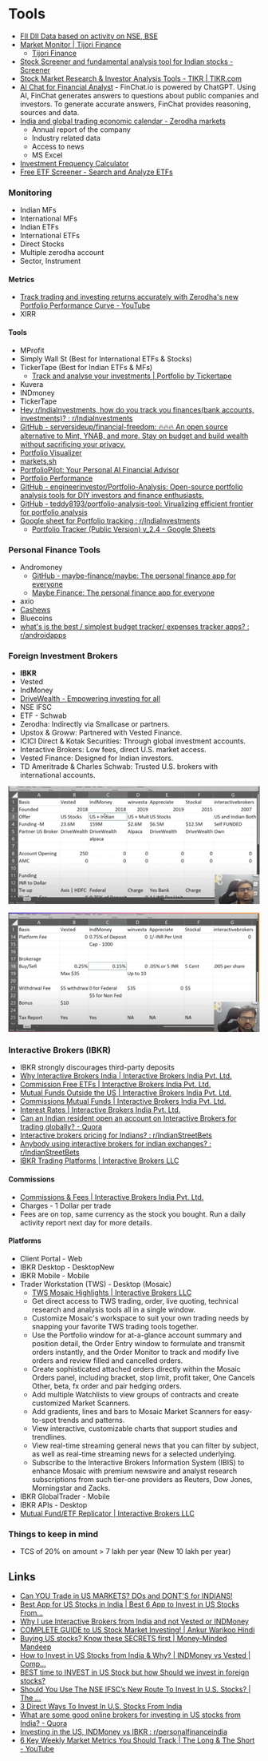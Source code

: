 # Tools

- [FII DII Data based on activity on NSE, BSE](https://web.stockedge.com/fii-activity)
- [Market Monitor \| Tijori Finance](https://www.tijorifinance.com/in/markets?sort_column=1D&sort_type=asc)
	- [Tijori Finance](https://www.tijorifinance.com/?r=n)
- [Stock Screener and fundamental analysis tool for Indian stocks - Screener](https://www.screener.in/)
- [Stock Market Research & Investor Analysis Tools - TIKR \| TIKR.com](https://www.tikr.com/)
- [AI Chat for Financial Analyst](https://finchat.io/) - FinChat.io is powered by ChatGPT. Using AI, FinChat generates answers to questions about public companies and investors. To generate accurate answers, FinChat provides reasoning, sources and data.
- [India and global trading economic calendar - Zerodha markets](https://zerodha.com/markets/calendar/)
	- Annual report of the company
	- Industry related data
	- Access to news
	- MS Excel
- [Investment Frequency Calculator](https://investcalc.github.io/)
- [Free ETF Screener - Search and Analyze ETFs](https://stockanalysis.com/etf/screener/)

### Monitoring

- Indian MFs
- International MFs
- Indian ETFs
- International ETFs
- Direct Stocks
- Multiple zerodha account
- Sector, Instrument

#### Metrics

- [Track trading and investing returns accurately with Zerodha's new Portfolio Performance Curve - YouTube](https://www.youtube.com/watch?v=2xHXBnrLbgw)
- XIRR

#### Tools

- MProfit
- Simply Wall St (Best for International ETFs & Stocks)
- TickerTape (Best for Indian ETFs & MFs)
	- [Track and analyse your investments \| Portfolio by Tickertape](https://www.tickertape.in/portfolio/mutualfunds)
- Kuvera
- INDmoney
- TickerTape
- [Hey r/IndiaInvestments, how do you track you finances(bank accounts, investments)? : r/IndiaInvestments](https://www.reddit.com/r/IndiaInvestments/comments/18bgshh/hey_rindiainvestments_how_do_you_track_you/)
- [GitHub - serversideup/financial-freedom: 🔥🔥🔥 An open source alternative to Mint, YNAB, and more. Stay on budget and build wealth without sacrificing your privacy.](https://github.com/serversideup/financial-freedom)
- [Portfolio Visualizer](https://www.portfoliovisualizer.com/)
- [markets.sh](https://markets.sh/)
- [PortfolioPilot: Your Personal AI Financial Advisor](https://portfoliopilot.com/)
- [Portfolio Performance](https://www.portfolio-performance.info/en/)
- [GitHub - engineerinvestor/Portfolio-Analysis: Open-source portfolio analysis tools for DIY investors and finance enthusiasts.](https://github.com/engineerinvestor/Portfolio-Analysis?tab=readme-ov-file)
- [GitHub - teddy8193/portfolio-analysis-tool: Virualizing efficient frontier for portfolio analysis](https://github.com/teddy8193/portfolio-analysis-tool)
- [Google sheet for Portfolio tracking : r/IndiaInvestments](https://www.reddit.com/r/IndiaInvestments/comments/ogem2j/google_sheet_for_portfolio_tracking/)
	- [Portfolio Tracker (Public Version) v\_2.4 - Google Sheets](https://docs.google.com/spreadsheets/d/1gQMYtsffnWwwJHtZPk73ZSc9QLv0OU2Wu1pVQVzVOAA/edit?gid=1017136944#gid=1017136944)

### Personal Finance Tools

- Andromoney
	- [GitHub - maybe-finance/maybe: The personal finance app for everyone](https://github.com/maybe-finance/maybe)
	- [Maybe Finance: The personal finance app for everyone](https://maybefinance.com/)
- axio
- [Cashews](https://cashews.finance/)
- Bluecoins
- [what's is the best / simplest budget tracker/ expenses tracker apps? : r/androidapps](https://www.reddit.com/r/androidapps/comments/1fb5ge6/whats_is_the_best_simplest_budget_tracker/)

### Foreign Investment Brokers

- **IBKR**
- Vested
- IndMoney
- [DriveWealth - Empowering investing for all](https://www.drivewealth.com/)
- NSE IFSC
- ETF - Schwab
- Zerodha: Indirectly via Smallcase or partners.
- Upstox & Groww: Partnered with Vested Finance.
- ICICI Direct & Kotak Securities: Through global investment accounts.
- Interactive Brokers: Low fees, direct U.S. market access.
- Vested Finance: Designed for Indian investors.
- TD Ameritrade & Charles Schwab: Trusted U.S. brokers with international accounts.

![image](../../media/Screenshot%202025-01-28%20at%205.52.56%20PM.jpg)

![image](../../media/Screenshot%202025-01-28%20at%205.55.05%20PM.jpg)

### Interactive Brokers (IBKR)

- IBKR strongly discourages third-party deposits
- [Why Interactive Brokers India \| Interactive Brokers India Pvt. Ltd.](https://www.interactivebrokers.co.in/en/whyib/overview-why-ibkr-india.php)
- [Commission Free ETFs \| Interactive Brokers India Pvt. Ltd.](https://www.interactivebrokers.co.in/en/trading/commission-free-etfs-mkt.php)
- [Mutual Funds Outside the US \| Interactive Brokers India Pvt. Ltd.](https://www.interactivebrokers.co.in/en/pricing/commissions-mutual-funds-non-us.php?re=europe)
- [Commissions Mutual Funds \| Interactive Brokers India Pvt. Ltd.](https://www.interactivebrokers.co.in/en/pricing/commissions-mutual-funds.php)
- [Interest Rates \| Interactive Brokers India Pvt. Ltd.](https://www.interactivebrokers.co.in/en/accounts/fees/pricing-interest-rates.php?gclid=CjwKCAiAzPy8BhBoEiwAbnM9Ox8c9hBoKsjM1OcUHPlMxv8me31dVnUy73jfnS_kV7ZpssPb_9aBJxoC6_4QAvD_BwE)
- [Can an Indian resident open an account on Interactive Brokers for trading globally? - Quora](https://www.quora.com/Can-an-Indian-resident-open-an-account-on-Interactive-Brokers-for-trading-globally)
- [Interactive brokers pricing for Indians? : r/IndianStreetBets](https://www.reddit.com/r/IndianStreetBets/comments/1654qk2/interactive_brokers_pricing_for_indians/)
- [Anybody using interactive brokers for indian exchanges? : r/IndianStreetBets](https://www.reddit.com/r/IndianStreetBets/comments/1afn0a6/anybody_using_interactive_brokers_for_indian/)
- [IBKR Trading Platforms \| Interactive Brokers LLC](https://www.interactivebrokers.com/en/trading/trading-platforms.php)

#### Commissions

- [Commissions & Fees \| Interactive Brokers India Pvt. Ltd.](https://www.interactivebrokers.co.in/en/pricing/commissions-home.php?re=amer)
- Charges - 1 Dollar per trade
- Fees are on top, same currency as the stock you bought. Run a daily activity report next day for more details.

#### Platforms

- Client Portal - Web
- IBKR Desktop - DesktopNew
- IBKR Mobile - Mobile
- Trader Workstation (TWS) - Desktop (Mosaic)
	- [TWS Mosaic Highlights \| Interactive Brokers LLC](https://www.interactivebrokers.com/en/?f=%2Fen%2Fsoftware%2Ftws_mosaic_highlights.php)
	- Get direct access to TWS trading, order, live quoting, technical research and analysis tools all in a single window.
	- Customize Mosaic's workspace to suit your own trading needs by snapping your favorite TWS trading tools together.
	- Use the Portfolio window for at-a-glance account summary and position detail, the Order Entry window to formulate and transmit orders instantly, and the Order Monitor to track and modify live orders and review filled and cancelled orders.
	- Create sophisticated attached orders directly within the Mosaic Orders panel, including bracket, stop limit, profit taker, One Cancels Other, beta, fx order and pair hedging orders.
	- Add multiple Watchlists to view groups of contracts and create customized Market Scanners.
	- Add gradients, lines and bars to Mosaic Market Scanners for easy-to-spot trends and patterns.
	- View interactive, customizable charts that support studies and trendlines.
	- View real-time streaming general news that you can filter by subject, as well as real-time streaming news for a selected underlying.
	- Subscribe to the Interactive Brokers Information System (IBIS) to enhance Mosaic with premium newswire and analyst research subscriptions from such tier-one providers as Reuters, Dow Jones, Morningstar and Zacks.
- IBKR GlobalTrader - Mobile
- IBKR APIs - Desktop
- [Mutual Fund/ETF Replicator \| Interactive Brokers LLC](https://www.interactivebrokers.com/en/trading/mutual-fund-etf-replicator.php)

### Things to keep in mind

- TCS of 20% on amount > 7 lakh per year (New 10 lakh per year)

## Links

- [Can YOU Trade in US MARKETS? DOs and DONT'S for INDIANS!](https://youtu.be/ENc-38mo2rM)
- [Best App for US Stocks in India | Best 6 App to Invest in US Stocks From...](https://youtu.be/sMH1W_rFbbQ)
- [Why I use Interactive Brokers from India and not Vested or INDMoney](https://youtu.be/AA-HvcZ5Qkg)
- [COMPLETE GUIDE to US Stock Market Investing! | Ankur Warikoo Hindi](https://youtu.be/01GRBpGBKCw)
- [Buying US stocks? Know these SECRETS first | Money-Minded Mandeep](https://youtu.be/u6QLYooiJFg)
- [How to Invest in US Stocks from India & Why? | INDMoney vs Vested | Comp...](https://youtu.be/Lwv7J34ol3o)
- [BEST time to INVEST in US Stock but how Should we invest in foreign stocks?](https://youtu.be/1ZXvF8eXkoc)
- [Should You Use The NSE IFSC’s New Route To Invest In U.S. Stocks? | The ...](https://youtu.be/6x2caB1gkAY)
- [3 Direct Ways To Invest In U.S. Stocks From India](https://youtu.be/5Dap5e1lXp4)
- [What are some good online brokers for investing in US stocks from India? - Quora](https://www.quora.com/What-are-some-good-online-brokers-for-investing-in-US-stocks-from-India)
- [Investing in the US, INDMoney vs IBKR : r/personalfinanceindia](https://www.reddit.com/r/personalfinanceindia/comments/1dsy2b4/investing_in_the_us_indmoney_vs_ibkr/)
- [6 Key Weekly Market Metrics You Should Track \| The Long & The Short - YouTube](https://www.youtube.com/watch?v=-oeNdeaNPmY)
